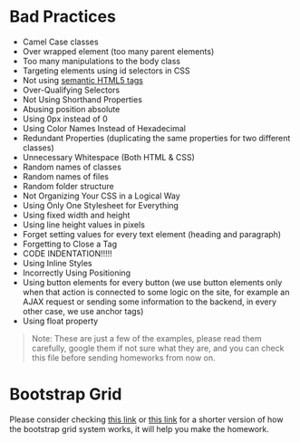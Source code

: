 # Bad Practices 
* Camel Case classes
* Over wrapped element (too many parent elements)
* Too many manipulations to the body class
* Targeting elements using id selectors in CSS
* Not using [semantic HTML5 tags](https://www.w3schools.com/html/html5_semantic_elements.asp) 
* Over-Qualifying Selectors
* Not Using Shorthand Properties
* Abusing position absolute
* Using 0px instead of 0
* Using Color Names Instead of Hexadecimal
* Redundant Properties (duplicating the same properties for two different classes)
* Unnecessary Whitespace (Both HTML & CSS)
* Random names of classes
* Random names of files
* Random folder structure
* Not Organizing Your CSS in a Logical Way
* Using Only One Stylesheet for Everything
* Using fixed width and height
* Using line height values in pixels
* Forget setting values for every text element (heading and paragraph)
* Forgetting to Close a Tag
* CODE INDENTATION!!!!!
* Using Inline Styles
* Incorrectly Using Positioning
* Using button elements for every button (we use button elements only when that action is connected to some logic on the site, for example an AJAX request or sending some information to the backend, in every other case, we use anchor tags)
* Using float property

> Note: These are just a few of the examples, please read them carefully, google them if not sure what they are,  and you can check this file before sending homeworks from now on.

# Bootstrap Grid

Please consider checking [this link](https://uxplanet.org/how-the-bootstrap-4-grid-works-a1b04703a3b7)  or [this link](https://www.freecodecamp.org/news/learn-the-bootstrap-4-grid-system-in-10-minutes-e83bfae115da/) for a shorter version of how the bootstrap grid system works, it will help you make the homework.

 

